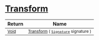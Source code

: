 # [Transform](./Trim-100663724.md)



| Return | Name | 
| --- | --- | 
| <sub>[Void](https://docs.microsoft.com/en-us/dotnet/api/System.Void)</sub>| <sub>[Transform](./Trim-100663724.md) ( [`Signature`](./../../Signature.md) signature )</sub>| <br>


